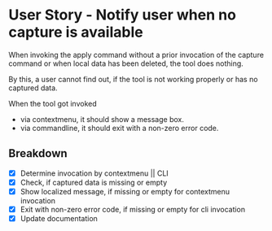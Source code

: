 # User Story - Notify user when no capture is available

When invoking the apply command without a prior invocation of the capture
command or when local data has been deleted, the tool does nothing.

By this, a user cannot find out, if the tool is not working properly
or has no captured data.

When the tool got invoked

* via contextmenu, it should show a message box.
* via commandline, it should exit with a non-zero error code.

## Breakdown

* [x] Determine invocation by contextmenu || CLI
* [x] Check, if captured data is missing or empty
* [x] Show localized message, if missing or empty for contextmenu invocation
* [x] Exit with non-zero error code, if missing or empty for cli invocation
* [x] Update documentation
